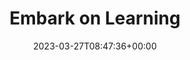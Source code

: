 ---
title : "Embark on Learning"
description: ""
lead: ""
date: 2023-03-27T08:47:36+00:00
lastmod: 2020-10-06T08:47:36+00:00
draft: false
images: []
---